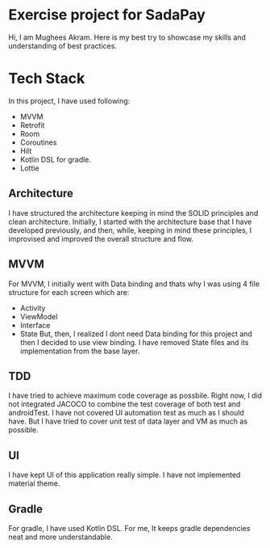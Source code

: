 # Exercise project for SadaPay

Hi, I am Mughees Akram. Here is my best try to showcase my skills and understanding of best
practices.

# Tech Stack

In this project, I have used following:

- MVVM
- Retrofit
- Room
- Coroutines
- Hilt
- Kotlin DSL for gradle.
- Lottie

## Architecture

I have structured the architecture keeping in mind the SOLID principles and clean architecture.
Initially, I started with the architecture base that I have developed previously, and then, while,
keeping in mind these principles, I improvised and improved the overall structure and flow.

## MVVM

For MVVM, I initially went with Data binding and thats why I was using 4 file structure for each
screen which are:

- Activity
- ViewModel
- Interface
- State But, then, I realized I dont need Data binding for this project and then I decided to use
  view binding. I have removed State files and its implementation from the base layer.

## TDD

I have tried to achieve maximum code coverage as possbile. Right now, I did not integrated JACOCO to
combine the test coverage of both test and androidTest. I have not covered UI automation test as
much as I should have. But I have tried to cover unit test of data layer and VM as much as possible.

## UI

I have kept UI of this application really simple. I have not implemented material theme.

## Gradle

For gradle, I have used Kotlin DSL. For me, It keeps gradle dependencies neat and more
understandable. 

